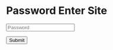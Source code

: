 # Password Enter Site

<input class="pass" type="text" name="ans" placeholder="Password">
<p class="button"><input type="submit" /></p>

<script src="https://code.jquery.com/jquery-3.6.0.min.js" 

        <script>
        var w = $(window).width();
var ans = '031-12';
$('button').on('click', function() {
			if (w >= 767) {
				var inputTxt = $(this).prev('.pass').val();
			} else {
				var inputTxt = $(this).parent().prev('.pass').val();
			}
			if (inputTxt.toLowerCase() === ans.toLowerCase()) {
				setTimeout("location.href='031-12test.html';", 0);
			} else {
				$(".pass").val("");
				$('.pass').attr('placeholder', '❌');
			}});</script>
